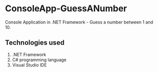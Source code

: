 # ConsoleApp-GuessANumber
Console Application in .NET Framework - Guess a number between 1 and 10.

## Technologies used
1. .NET Framework 
2. C# programming language
3. Visual Studio IDE
